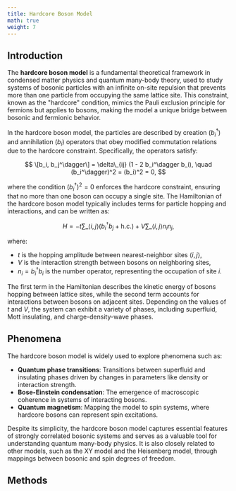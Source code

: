 ```yaml
---
title: Hardcore Boson Model
math: true
weight: 7
---
```


## Introduction

The **hardcore boson model** is a fundamental theoretical framework in condensed matter physics and quantum many-body theory, used to study systems of bosonic particles with an infinite on-site repulsion that prevents more than one particle from occupying the same lattice site. This constraint, known as the "hardcore" condition, mimics the Pauli exclusion principle for fermions but applies to bosons, making the model a unique bridge between bosonic and fermionic behavior.

In the hardcore boson model, the particles are described by creation ($b_i^\dagger$) and annihilation ($b_i$) operators that obey modified commutation relations due to the hardcore constraint. Specifically, the operators satisfy:

$$
\[b_i, b_j^\dagger\] = \delta\_{ij} (1 - 2 b_i^\dagger b_i), \quad (b_i^\dagger)^2 = (b_i)^2 = 0,
$$

where the condition $(b_i^\dagger)^2 = 0$ enforces the hardcore constraint, ensuring that no more than one boson can occupy a single site. The Hamiltonian of the hardcore boson model typically includes terms for particle hopping and interactions, and can be written as:

$$
H = -t \sum\_{\langle i,j \rangle} \left( b_i^\dagger b_j + \text{h.c.} \right) + V \sum\_{\langle i,j \rangle} n_i n_j,
$$

where:
- $t$ is the hopping amplitude between nearest-neighbor sites $\langle i,j \rangle$,
- $V$ is the interaction strength between bosons on neighboring sites,
- $n_i = b_i^\dagger b_i$ is the number operator, representing the occupation of site $i$.

The first term in the Hamiltonian describes the kinetic energy of bosons hopping between lattice sites, while the second term accounts for interactions between bosons on adjacent sites. Depending on the values of $t$ and $V$, the system can exhibit a variety of phases, including superfluid, Mott insulating, and charge-density-wave phases.

## Phenomena
The hardcore boson model is widely used to explore phenomena such as:
- **Quantum phase transitions**: Transitions between superfluid and insulating phases driven by changes in parameters like density or interaction strength.
- **Bose-Einstein condensation**: The emergence of macroscopic coherence in systems of interacting bosons.
- **Quantum magnetism**: Mapping the model to spin systems, where hardcore bosons can represent spin excitations.

Despite its simplicity, the hardcore boson model captures essential features of strongly correlated bosonic systems and serves as a valuable tool for understanding quantum many-body physics. It is also closely related to other models, such as the XY model and the Heisenberg model, through mappings between bosonic and spin degrees of freedom.

## Methods


